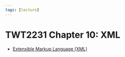 ```yaml
---
tags: [lecture]
---
```


# TWT2231 Chapter 10: XML

- [Extensible Markup Language (XML)](202305281742.md)
